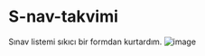 # S-nav-takvimi
Sınav listemi sıkıcı bir formdan kurtardım.
![image](https://github.com/ozgur-karakus/S-nav-takvimi/assets/103831584/b3dc920f-10eb-4b3c-9fa2-dc1952596308)
